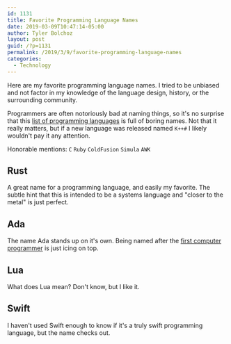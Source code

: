 ```yaml
---
id: 1131
title: Favorite Programming Language Names
date: 2019-03-09T10:47:14-05:00
author: Tyler Bolchoz
layout: post
guid: /?p=1131
permalink: /2019/3/9/favorite-programming-language-names
categories:
  - Technology
---
```


Here are my favorite programming language names. I tried to be unbiased and not factor in my knowledge of the language design, history, or the surrounding community.

Programmers are often notoriously bad at naming things, so it's no surprise that this [list of programming languages](https://en.wikipedia.org/wiki/List_of_programming_languages) is full of boring names. Not that it really matters, but if a new language was released named `K++#` I likely wouldn't pay it any attention.

Honorable mentions: `C` `Ruby` `ColdFusion` `Simula` `AWK`

## Rust
A great name for a programming language, and easily my favorite. The subtle hint that this is intended to be a systems language and "closer to the metal" is just perfect.

## Ada
The name Ada stands up on it's own. Being named after the [first computer programmer](https://en.wikipedia.org/wiki/Ada_Lovelace) is just icing on top.

## Lua
What does Lua mean? Don't know, but I like it.

## Swift
I haven't used Swift enough to know if it's a truly swift programming language, but the name checks out.

